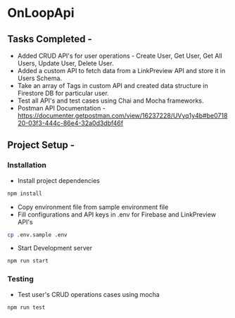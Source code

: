 # OnLoopApi

## Tasks Completed -
- Added CRUD API's for user operations - Create User, Get User, Get All Users, Update User, Delete User.
- Added a custom API to fetch data from a LinkPreview API and store it in Users Schema.
- Take an array of Tags in custom API and created data structure in Firestore DB for particular user.
- Test all API's and test cases using Chai and Mocha frameworks.
- Postman API Documentation -
<https://documenter.getpostman.com/view/16237228/UVyq1y4b#be071820-03f3-444c-86e4-32a0d3dbf46f>

## Project Setup -
### Installation
- Install project dependencies
```sh
npm install
```
- Copy environment file from sample environment file
- Fill configurations and API keys in .env for Firebase and LinkPreview API's
```sh
cp .env.sample .env
```
- Start Development server
```sh
npm run start
```
### Testing
- Test user's CRUD operations cases using mocha
```sh
npm run test
```
